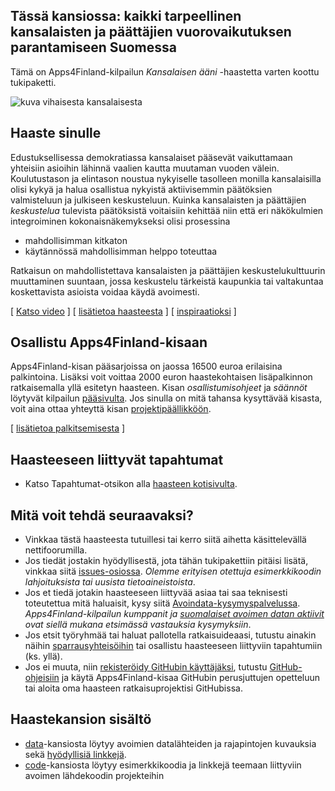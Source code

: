 ## Tässä kansiossa: kaikki tarpeellinen kansalaisten ja päättäjien vuorovaikutuksen parantamiseen Suomessa

Tämä on Apps4Finland-kilpailun _Kansalaisen ääni_ -haastetta varten koottu tukipaketti. 

![kuva vihaisesta kansalaisesta](http://1.bp.blogspot.com/_UmZyYBXJ-tc/SoVFjLSxMKI/AAAAAAAAABg/KzmU_9wNOEo/s320/vtattoo.png "Vihainen kansalainen")

## Haaste sinulle

Edustuksellisessa demokratiassa kansalaiset pääsevät vaikuttamaan yhteisiin asioihin lähinnä vaalien kautta
muutaman vuoden välein. Koulutustason ja elintason noustua nykyiselle tasolleen monilla kansalaisilla olisi kykyä ja
halua osallistua nykyistä aktiivisemmin päätöksien valmisteluun ja julkiseen keskusteluun. Kuinka
kansalaisten ja päättäjien _keskustelua_ tulevista päätöksistä voitaisiin kehittää niin että eri näkökulmien
integroiminen kokonaisnäkemykseksi olisi prosessina
* mahdollisimman kitkaton
* käytännössä mahdollisimman helppo toteuttaa

Ratkaisun on mahdollistettava kansalaisten ja päättäjien keskustelukulttuurin muuttaminen suuntaan, jossa
keskustelu tärkeistä kaupunkia tai valtakuntaa koskettavista asioista voidaa käydä avoimesti.

[ [Katso video](https://vimeo.com/77233999) ] [ [lisätietoa haasteesta](taustatietoa.md) ] [ [inspiraatioksi](inspiraatioksi.md) ]

## Osallistu Apps4Finland-kisaan

Apps4Finland-kisan pääsarjoissa on jaossa 16500 euroa erilaisina palkintoina.
Lisäksi voit voittaa 2000 euron haastekohtaisen lisäpalkinnon ratkaisemalla yllä esitetyn haasteen.
Kisan _osallistumisohjeet_ ja _säännöt_ löytyvät kilpailun [pääsivulta](http://apps4finland.fi). Jos sinulla on mitä tahansa kysyttävää
kisasta, voit aina ottaa yhteyttä kisan [projektipäällikköön](http://www.apps4finland.fi/yhteystiedot/).

[ [lisätietoa palkitsemisesta](palkitsemisesta.md) ]

## Haasteeseen liittyvät tapahtumat

* Katso Tapahtumat-otsikon alla [haasteen kotisivulta](http://www.apps4finland.fi/haaste/kansalaisen-aani/).

## Mitä voit tehdä seuraavaksi?

- Vinkkaa tästä haasteesta tutuillesi tai kerro siitä aihetta käsittelevällä nettifoorumilla.
- Jos tiedät jostakin hyödyllisestä, jota tähän tukipakettiin pitäisi lisätä, vinkkaa siitä [issues-osiossa](https://github.com/apps4finland/haaste-kansalaisen-aani/issues?state=open). _Olemme erityisen otettuja esimerkkikoodin lahjoituksista tai uusista tietoaineistoista_.
- Jos et tiedä jotakin haasteeseen liittyvää asiaa tai saa teknisesti toteutettua mitä haluaisit, kysy siitä [Avoindata-kysymyspalvelussa](http://avoindata.net/). _Apps4Finland-kilpailun kumppanit ja [suomalaiset avoimen datan aktiivit](https://www.facebook.com/groups/fi.okfn/) ovat siellä mukana etsimässä vastauksia kysymyksiin_.
- Jos etsit työryhmää tai haluat pallotella ratkaisuideaasi, tutustu ainakin näihin [sparrausyhteisöihin](https://github.com/apps4finland/haaste-kansalaisen-aani/blob/master/data/linkkeja.md) tai osallistu haasteeseen liittyviin tapahtumiin (ks. yllä).
- Jos ei muuta, niin [rekisteröidy GitHubin käyttäjäksi](https://github.com/signup), tutustu [GitHub-ohjeisiin](http://sixrevisions.com/resources/git-tutorials-beginners/) ja käytä Apps4Finland-kisaa GitHubin perusjuttujen opetteluun
tai aloita oma haasteen ratkaisuprojektisi GitHubissa.

## Haastekansion sisältö
- [data](https://github.com/apps4finland/haaste-kansalaisen-aani/tree/master/data)-kansiosta löytyy avoimien datalähteiden ja rajapintojen kuvauksia sekä [hyödyllisiä linkkejä](https://github.com/apps4finland/haaste-kansalaisen-aani/blob/master/data/linkkeja.md).
- [code](https://github.com/apps4finland/haaste-kansalaisen-aani/tree/master/code)-kansiosta löytyy esimerkkikoodia ja linkkejä teemaan liittyviin avoimen lähdekoodin projekteihin
